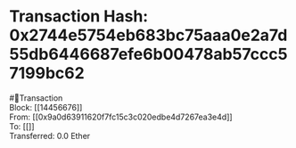 
Transaction Hash: 0x2744e5754eb683bc75aaa0e2a7d55db6446687efe6b00478ab57ccc57199bc62
====================================================================================
  
#💸Transaction  
Block: [[14456676]]  
From: [[0x9a0d63911620f7fc15c3c020edbe4d7267ea3e4d]]  
To: [[]]  
Transferred: 0.0 Ether